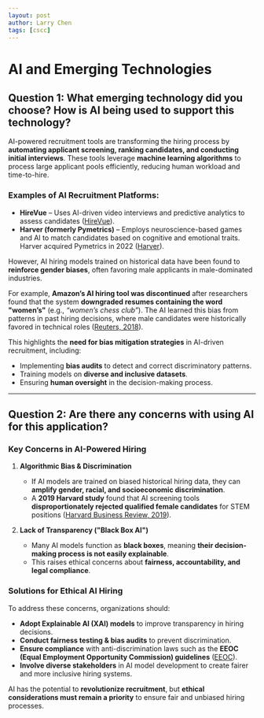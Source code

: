 ```yaml
---
layout: post
author: Larry Chen
tags: [cscc]
---
```


# AI and Emerging Technologies

## Question 1: What emerging technology did you choose? How is AI being used to support this technology?

AI-powered recruitment tools are transforming the hiring process by **automating applicant screening, ranking candidates, and conducting initial interviews**. These tools leverage **machine learning algorithms** to process large applicant pools efficiently, reducing human workload and time-to-hire.

### **Examples of AI Recruitment Platforms:**
- **HireVue** – Uses AI-driven video interviews and predictive analytics to assess candidates ([HireVue](https://www.hirevue.com)).
- **Harver (formerly Pymetrics)** – Employs neuroscience-based games and AI to match candidates based on cognitive and emotional traits. Harver acquired Pymetrics in 2022 ([Harver](https://www.harver.com/news/harver-acquires-pymetrics/)).

However, AI hiring models trained on historical data have been found to **reinforce gender biases**, often favoring male applicants in male-dominated industries. 

For example, **Amazon’s AI hiring tool was discontinued** after researchers found that the system **downgraded resumes containing the word "women’s"** (e.g., *“women’s chess club”*). The AI learned this bias from patterns in past hiring decisions, where male candidates were historically favored in technical roles ([Reuters, 2018](https://www.reuters.com/article/us-amazon-com-jobs-automation-insight-idUSKCN1MK08G)).

This highlights the **need for bias mitigation strategies** in AI-driven recruitment, including:
- Implementing **bias audits** to detect and correct discriminatory patterns.
- Training models on **diverse and inclusive datasets**.
- Ensuring **human oversight** in the decision-making process.

---

## Question 2: Are there any concerns with using AI for this application?

### **Key Concerns in AI-Powered Hiring**
1. **Algorithmic Bias & Discrimination**
   - If AI models are trained on biased historical hiring data, they can **amplify gender, racial, and socioeconomic discrimination**.
   - A **2019 Harvard study** found that AI screening tools **disproportionately rejected qualified female candidates** for STEM positions ([Harvard Business Review, 2019](https://hbr.org/2019/10/ai-and-gender-bias)).

2. **Lack of Transparency ("Black Box AI")**
   - Many AI models function as **black boxes**, meaning **their decision-making process is not easily explainable**.
   - This raises ethical concerns about **fairness, accountability, and legal compliance**.

### **Solutions for Ethical AI Hiring**
To address these concerns, organizations should:
- **Adopt Explainable AI (XAI) models** to improve transparency in hiring decisions.
- **Conduct fairness testing & bias audits** to prevent discrimination.
- **Ensure compliance** with anti-discrimination laws such as the **EEOC (Equal Employment Opportunity Commission) guidelines** ([EEOC](https://www.eeoc.gov/)).
- **Involve diverse stakeholders** in AI model development to create fairer and more inclusive hiring systems.

AI has the potential to **revolutionize recruitment**, but **ethical considerations must remain a priority** to ensure fair and unbiased hiring processes.
